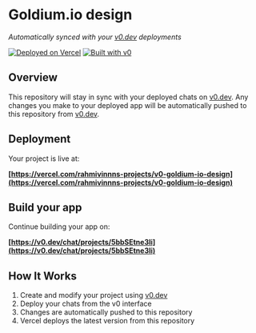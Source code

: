 # Goldium.io design

*Automatically synced with your [v0.dev](https://v0.dev) deployments*

[![Deployed on Vercel](https://img.shields.io/badge/Deployed%20on-Vercel-black?style=for-the-badge&logo=vercel)](https://vercel.com/rahmivinnns-projects/v0-goldium-io-design)
[![Built with v0](https://img.shields.io/badge/Built%20with-v0.dev-black?style=for-the-badge)](https://v0.dev/chat/projects/5bbSEtne3li)

## Overview

This repository will stay in sync with your deployed chats on [v0.dev](https://v0.dev).
Any changes you make to your deployed app will be automatically pushed to this repository from [v0.dev](https://v0.dev).

## Deployment

Your project is live at:

**[https://vercel.com/rahmivinnns-projects/v0-goldium-io-design](https://vercel.com/rahmivinnns-projects/v0-goldium-io-design)**

## Build your app

Continue building your app on:

**[https://v0.dev/chat/projects/5bbSEtne3li](https://v0.dev/chat/projects/5bbSEtne3li)**

## How It Works

1. Create and modify your project using [v0.dev](https://v0.dev)
2. Deploy your chats from the v0 interface
3. Changes are automatically pushed to this repository
4. Vercel deploys the latest version from this repository